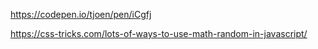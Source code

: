 https://codepen.io/tjoen/pen/iCgfj

https://css-tricks.com/lots-of-ways-to-use-math-random-in-javascript/

